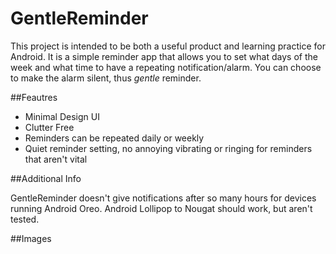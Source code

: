 # GentleReminder

This project is intended to be both a useful product and learning
practice for Android. It is a simple reminder app that allows you to
set what days of the week and what time to have a repeating notification/alarm.
You can choose to make the alarm silent, thus *gentle* reminder.

##Feautres

- Minimal Design UI
- Clutter Free
- Reminders can be repeated daily or weekly
- Quiet reminder setting, no annoying vibrating or ringing for
reminders that aren't vital

##Additional Info

GentleReminder doesn't give notifications after so many hours for
devices running Android Oreo. Android Lollipop to Nougat should work, but aren't tested.

##Images
